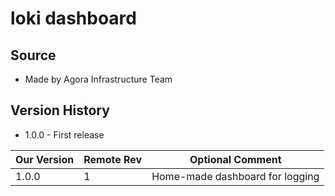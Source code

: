 # loki dashboard
## Source
  - Made by Agora Infrastructure Team

## Version History

  - 1.0.0 - First release

| Our Version | Remote Rev  | Optional Comment                         |
| ----------- | ----------- | -----------------------------------------|
|      1.0.0 |         1  |   Home-made dashboard for logging |
